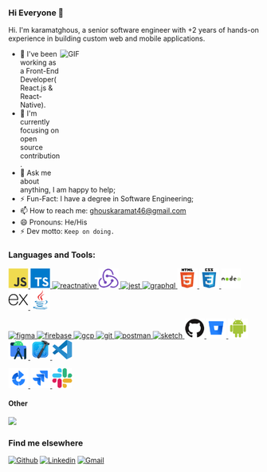 ### Hi Everyone 👋

Hi. I'm karamatghous, a senior software engineer with +2 years of hands-on experience in building custom web and mobile applications.

<img align="right" alt="GIF" src="https://github.com/karamatghous/karamatghous/blob/main/code.gif?raw=true" width="400" height="256" />

- 🌱 I've been working as a Front-End Developer(React.js & React-Native).
- 🌱 I'm currently focusing on open source contribution.
- 💬 Ask me about anything, I am happy to help;
- ⚡️ Fun-Fact: I have a degree in Software Engineering;
- 📫 How to reach me: ghouskaramat46@gmail.com
- 😄 Pronouns: He/His
- ⚡ Dev motto: `Keep on doing.`

### Languages and Tools:


<a href="https://developer.mozilla.org/en-US/docs/Web/JavaScript" target="_blank"> <img src="https://raw.githubusercontent.com/devicons/devicon/master/icons/javascript/javascript-original.svg" alt="javascript" width="40" height="40"/> </a> 
<a href="https://www.typescriptlang.org/" target="_blank"> <img src="https://raw.githubusercontent.com/devicons/devicon/master/icons/typescript/typescript-original.svg" alt="typescript" width="40" height="40"/> </a>
<a href="https://reactnative.dev/" target="_blank"> <img src="https://reactnative.dev/img/header_logo.svg" alt="reactnative" width="40" height="40"/> </a> 
<a href="https://redux.js.org" target="_blank"> <img src="https://raw.githubusercontent.com/devicons/devicon/master/icons/redux/redux-original.svg" alt="redux" width="40" height="40"/> </a> 
<a href="https://jestjs.io" target="_blank"> <img src="https://www.vectorlogo.zone/logos/jestjsio/jestjsio-icon.svg" alt="jest" width="40" height="40"/> </a>
<a href="https://graphql.org" target="_blank"> <img src="https://www.vectorlogo.zone/logos/graphql/graphql-icon.svg" alt="graphql" width="40" height="40"/> </a>
<a href="https://www.w3.org/html/" target="_blank"> <img src="https://raw.githubusercontent.com/devicons/devicon/master/icons/html5/html5-original-wordmark.svg" alt="html5" width="40" height="40"/> </a> 
<a href="https://www.w3schools.com/css/" target="_blank"> <img src="https://raw.githubusercontent.com/devicons/devicon/master/icons/css3/css3-original-wordmark.svg" alt="css3" width="40" height="40"/> </a> 
<a href="https://nodejs.org" target="_blank"> <img src="https://raw.githubusercontent.com/devicons/devicon/master/icons/nodejs/nodejs-original-wordmark.svg" alt="nodejs" width="40" height="40"/> </a>
<a href="https://expressjs.com/" target="_blank"> <img src="https://github.com/devicons/devicon/blob/master/icons/express/express-original.svg" alt="expressjs" width="40" height="40"/> </a>
<a href="https://www.java.com" target="_blank"> <img src="https://raw.githubusercontent.com/devicons/devicon/master/icons/java/java-original.svg" alt="java" width="40" height="40"/> </a> 

<a href="https://www.figma.com/" target="_blank"> <img src="https://www.vectorlogo.zone/logos/figma/figma-icon.svg" alt="figma" width="40" height="40"/> </a> 
<a href="https://firebase.google.com/" target="_blank"> <img src="https://www.vectorlogo.zone/logos/firebase/firebase-icon.svg" alt="firebase" width="40" height="40"/> </a> 
<a href="https://cloud.google.com" target="_blank"> <img src="https://www.vectorlogo.zone/logos/google_cloud/google_cloud-icon.svg" alt="gcp" width="40" height="40"/> </a> 
<a href="https://git-scm.com/" target="_blank"> <img src="https://www.vectorlogo.zone/logos/git-scm/git-scm-icon.svg" alt="git" width="40" height="40"/> </a> 
<a href="https://postman.com" target="_blank"> <img src="https://www.vectorlogo.zone/logos/getpostman/getpostman-icon.svg" alt="postman" width="40" height="40"/> </a> 
<a href="https://www.sketch.com/" target="_blank"> <img src="https://www.vectorlogo.zone/logos/sketchapp/sketchapp-icon.svg" alt="sketch" width="40" height="40"/> </a>
<a href="https://www.github.com/" target="_blank"> <img src="https://github.com/devicons/devicon/blob/master/icons/github/github-original.svg" alt="github" width="40" height="40"/> </a>
<a href="https://bitbucket.org/product" target="_blank"> <img src="https://github.com/devicons/devicon/blob/master/icons/bitbucket/bitbucket-original.svg" alt="bitbucket" width="40" height="40"/> </a>
<a href="https://www.android.com/" target="_blank"> <img src="https://github.com/devicons/devicon/blob/master/icons/android/android-original.svg" alt="android" width="40" height="40"/> </a>
<a href="https://developer.android.com/studio" target="_blank"> <img src="https://github.com/devicons/devicon/blob/master/icons/androidstudio/androidstudio-original.svg" alt="androidstudio" width="40" height="40"/> </a>
<a href="https://developer.apple.com/xcode/" target="_blank"> <img src="https://github.com/devicons/devicon/blob/master/icons/xcode/xcode-original.svg" alt="xcode" width="40" height="40"/> </a>
<a href="https://code.visualstudio.com/" target="_blank"> <img src="https://github.com/devicons/devicon/blob/master/icons/vscode/vscode-original.svg" alt="vscode" width="40" height="40"/> </a>

<a href="https://www.atlassian.com/software/bamboo" target="_blank"> <img src="https://github.com/devicons/devicon/blob/master/icons/bamboo/bamboo-original.svg" alt="bamboo" width="40" height="40"/> </a>
<a href="https://www.atlassian.com/software/jira" target="_blank"> <img src="https://github.com/devicons/devicon/blob/master/icons/jira/jira-original.svg" alt="jira" width="40" height="40"/> </a>
<a href="https://www.slack.com/" target="_blank"> <img src="https://github.com/devicons/devicon/blob/master/icons/slack/slack-original.svg" alt="slack" width="40" height="40"/> </a>


#### Other

![](https://img.shields.io/badge/CI/CD-Bitrise-informational?style=flat&logo=bitrise&logoColor=white&color=3bac3a)

### Find me elsewhere 

[![Github](https://img.shields.io/badge/-Github-000?style=flat&logo=Github&logoColor=white)](https://github.com/karamatghous/)
[![Linkedin](https://img.shields.io/badge/-LinkedIn-blue?style=flat&logo=Linkedin&logoColor=white)](https://www.linkedin.com/in/karamat-ghous/)
[![Gmail](https://img.shields.io/badge/-Gmail-c14438?style=flat&logo=Gmail&logoColor=white)](mailto:ghouskaramat46@gmail.com)

